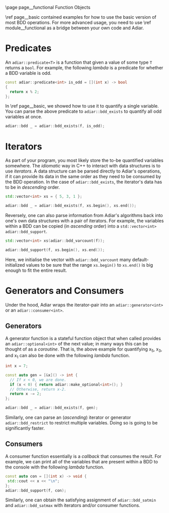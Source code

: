 \page page__functional Function Objects

\ref page__basic contained examples for how to use the basic version of most BDD
operations. For more advanced usage, you need to use \ref module__functional as
a bridge between your own code and Adiar.

Predicates
==================================

An `adiar::predicate<T>` is a function that given a value of some type `T`
returns a `bool`. For example, the following *lambda* is a predicate for whether
a BDD variable is odd.

```cpp
const adiar::predicate<int> is_odd = [](int x) -> bool
{
  return x % 2;
};
```

In \ref page__basic, we showed how to use it to quantify a single variable. You
can parse the above predicate to `adiar::bdd_exists` to quantify all odd variables
at once.

```cpp
adiar::bdd _ = adiar::bdd_exists(f, is_odd);
```

Iterators
==================================

As part of your program, you most likely store the to-be quantified variables
somewhere. The *idiomatic* way in C++ to interact with data structures is to use
*iterators*. A data structure can be parsed directly to Adiar's operations, if
it can provide its data in the same order as they need to be consumed by the BDD
operation. In the case of `adiar::bdd_exists`, the iterator's data has to be in
*descending* order.

```cpp
std::vector<int> xs = { 5, 3, 1 };

adiar::bdd _ = adiar::bdd_exists(f, xs.begin(), xs.end());
```

Reversely, one can also parse information from Adiar's algorithms back into
one's own data structures with a pair of iterators. For example, the variables
within a BDD can be copied (in *ascending* order) into a `std::vector<int>`
`adiar::bdd_support`.

```cpp
std::vector<int> xs(adiar::bdd_varcount(f));

adiar::bdd_support(f, xs.begin(), xs.end());
```

Here, we initialise the vector with `adiar::bdd_varcount` many
default-initialized values to be sure that the range `xs.begin()` to `xs.end()`
is big enough to fit the entire result.

Generators and Consumers
==================================

Under the hood, Adiar wraps the iterator-pair into an `adiar::generator<int>` or
an `adiar::consumer<int>`.

Generators
----------------------------------

A generator function is a stateful function object that when called provides an
`adiar::optional<int>` of the next value; in many ways this can be thought of as
a *coroutine*. That is, the above example for quantifying x<sub>5</sub>,
x<sub>3</sub>, and x<sub>1</sub> can also be done with the following *lambda*
function.

```cpp
int x = 7;

const auto gen = [&x]() -> int {
  // If x < 0, we are done.
  if (x < 0) { return adiar::make_optional<int>(); }
  // Otherwise, return x-2.
  return x -= 2;
};

adiar::bdd _ = adiar::bdd_exists(f, gen);
```

Similarly, one can parse an (*ascending*) iterator or generator
`adiar::bdd_restrict` to restrict multiple variables. Doing so is going to be
significantly faster.

Consumers
----------------------------------

A consumer function essentially is a *callback* that consumes the result. For
example, we can print all of the variables that are present within a BDD to the
console with the following *lambda* function.

```cpp
const auto con = [](int x) -> void {
 std::cout << x << "\n";
};
adiar::bdd_support(f, con);
```

Similarly, one can obtain the satisfying assignment of `adiar::bdd_satmin` and
`adiar::bdd_satmax` with iterators and/or consumer functions.
